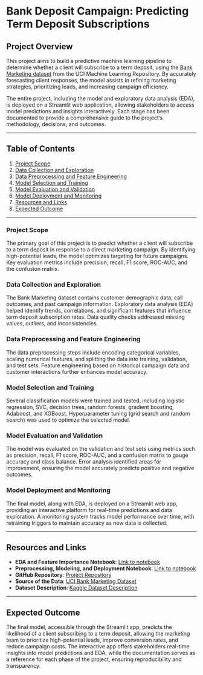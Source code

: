 # Bank Deposit Campaign: Predicting Term Deposit Subscriptions

## Project Overview
This project aims to build a predictive machine learning pipeline to determine whether a client will subscribe to a term deposit, using the [Bank Marketing dataset](https://archive.ics.uci.edu/dataset/222/bank+marketing) from the UCI Machine Learning Repository. By accurately forecasting client responses, the model assists in refining marketing strategies, prioritizing leads, and increasing campaign efficiency.

The entire project, including the model and exploratory data analysis (EDA), is deployed on a Streamlit web application, allowing stakeholders to access model predictions and insights interactively. Each stage has been documented to provide a comprehensive guide to the project’s methodology, decisions, and outcomes.

---

## Table of Contents
1. [Project Scope](#project-scope)
2. [Data Collection and Exploration](#data-collection-and-exploration)
3. [Data Preprocessing and Feature Engineering](#data-preprocessing-and-feature-engineering)
4. [Model Selection and Training](#model-selection-and-training)
5. [Model Evaluation and Validation](#model-evaluation-and-validation)
6. [Model Deployment and Monitoring](#model-deployment-and-monitoring)
7. [Resources and Links](#resources-and-links)
8. [Expected Outcome](#expected-outcome)

---

### Project Scope
The primary goal of this project is to predict whether a client will subscribe to a term deposit in response to a direct marketing campaign. By identifying high-potential leads, the model optimizes targeting for future campaigns. Key evaluation metrics include precision, recall, F1 score, ROC-AUC, and the confusion matrix.

### Data Collection and Exploration
The Bank Marketing dataset contains customer demographic data, call outcomes, and past campaign information. Exploratory data analysis (EDA) helped identify trends, correlations, and significant features that influence term deposit subscription rates. Data quality checks addressed missing values, outliers, and inconsistencies.

### Data Preprocessing and Feature Engineering
The data preprocessing steps include encoding categorical variables, scaling numerical features, and splitting the data into training, validation, and test sets. Feature engineering based on historical campaign data and customer interactions further enhances model accuracy.

### Model Selection and Training
Several classification models were trained and tested, including logistic regression, SVC, decision trees, random forests, gradient boosting, Adaboost, and XGBoost. Hyperparameter tuning (grid search and random search) was used to optimize the selected model.

### Model Evaluation and Validation
The model was evaluated on the validation and test sets using metrics such as precision, recall, F1 score, ROC-AUC, and a confusion matrix to gauge accuracy and class balance. Error analysis identified areas for improvement, ensuring the model accurately predicts positive and negative outcomes.

### Model Deployment and Monitoring
The final model, along with EDA, is deployed on a Streamlit web app, providing an interactive platform for real-time predictions and data exploration. A monitoring system tracks model performance over time, with retraining triggers to maintain accuracy as new data is collected.

---

## Resources and Links
- **EDA and Feature Importance Notebook**: [Link to notebook](https://www.kaggle.com/code/ahmedfawzy2/eda-feature-importance)
- **Preprocessing, Modeling, and Deployment Notebook**: [Link to notebook](https://www.kaggle.com/code/ahmedfawzy2/eda-preprocessing-modeling-and-deployment)
- **GitHub Repository**: [Project Repository](https://github.com/Ahmed-Mohamed-Fawzy/bank_deposite_campain)
- **Source of the Data**: [UCI Bank Marketing Dataset](https://archive.ics.uci.edu/ml/datasets/bank+marketing)
- **Dataset Description**: [Kaggle Dataset Description](https://www.kaggle.com/volodymyrgavrysh/bank-marketing-campaigns-data-set-description)

---

## Expected Outcome
The final model, accessible through the Streamlit app, predicts the likelihood of a client subscribing to a term deposit, allowing the marketing team to prioritize high-potential leads, improve conversion rates, and reduce campaign costs. The interactive app offers stakeholders real-time insights into model predictions and EDA, while the documentation serves as a reference for each phase of the project, ensuring reproducibility and transparency.
